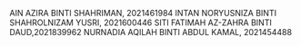 AIN AZIRA BINTI SHAHRIMAN, 2021461984
INTAN NORYUSNIZA BINTI SHAHROLNIZAM YUSRI, 2021600446
SITI FATIMAH AZ-ZAHRA BINTI DAUD,2021839962
NURNADIA AQILAH BINTI ABDUL KAMAL, 2021454488
